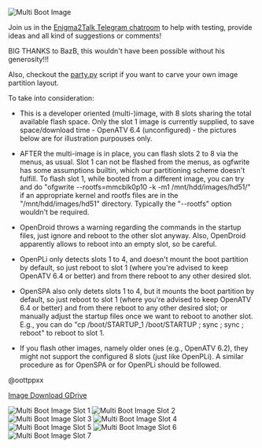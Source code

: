 ![Multi Boot Image](https://github.com/oottppxx/enigma2/blob/master/bootflash/mutanthd51/hd51x8mi.jpg)

Join us in the [Enigma2Talk Telegram chatroom](https://t.me/talkenigma2)
to help with testing, provide ideas and all kind of suggestions or comments!

BIG THANKS to BazB, this wouldn't have been possible without his generosity!!!

Also, checkout the [party.py](https://github.com/oottppxx/enigma2/blob/master/bootflash/party/party.py)
script if you want to carve your own image partition layout.

To take into consideration:

* This is a developer oriented (multi-)image, with 8 slots sharing the total
  available flash space. Only the slot 1 image is currently supplied, to save
  space/download time - OpenATV 6.4 (unconfigured) - the pictures below are for
  illustration purpouses only.

* AFTER the multi-image is in place, you can flash slots 2 to 8 via the menus,
  as usual. Slot 1 can not be flashed from the menus, as ogfwrite has some
  assumptions builtin, which our partitioning scheme doesn't fulfill.
  To flash slot 1, while booted from a different image, you can try and do
  "ofgwrite --rootfs=mmcblk0p10 -k -m1 /mnt/hdd/images/hd51/"
  if an appropriate kernel and rootfs files are in the "/mnt/hdd/images/hd51"
  directory. Typically the "--rootfs" option wouldn't be required.

* OpenDroid throws a warning regarding the commands in the startup files, just
  ignore and reboot to the other slot anyway. Also, OpenDroid apparently
  allows to reboot into an empty slot, so be careful.

* OpenPLi only detects slots 1 to 4, and doesn't mount the boot partition by
  default, so just reboot to slot 1 (where you're advised to keep OpenATV 6.4
  or better) and from there reboot to any other desired slot.

* OpenSPA also only detets slots 1 to 4, but it mounts the boot partition by
  default, so just reboot to slot 1 (where you're advised to keep OpenATV 6.4
  or better) and from there reboot to any other desired slot; or manually adjust
  the startup files once we want to reboot to another slot.
  E.g., you can do "cp /boot/STARTUP_1 /boot/STARTUP ; sync ; sync ; reboot"
  to reboot to slot 1.

* If you flash other images, namely older ones (e.g., OpenATV 6.2), they might
  not support the configured 8 slots (just like OpenPLi). A similar procedure as
  for OpenSPA or for OpenPLi should be followed.

@oottppxx

[Image Download GDrive](https://drive.google.com/file/d/1Hbao9h3dSWhBHsRh11XYyDY9_4BfiEB_/)

![Multi Boot Image Slot 1](https://github.com/oottppxx/enigma2/blob/master/bootflash/mutanthd51/slot1.jpg)
![Multi Boot Image Slot 2](https://github.com/oottppxx/enigma2/blob/master/bootflash/mutanthd51/slot2.jpg)
![Multi Boot Image Slot 3](https://github.com/oottppxx/enigma2/blob/master/bootflash/mutanthd51/slot3.jpg)
![Multi Boot Image Slot 4](https://github.com/oottppxx/enigma2/blob/master/bootflash/mutanthd51/slot4.jpg)
![Multi Boot Image Slot 5](https://github.com/oottppxx/enigma2/blob/master/bootflash/mutanthd51/slot5.jpg)
![Multi Boot Image Slot 6](https://github.com/oottppxx/enigma2/blob/master/bootflash/mutanthd51/slot6.jpg)
![Multi Boot Image Slot 7](https://github.com/oottppxx/enigma2/blob/master/bootflash/mutanthd51/slot7.jpg)

